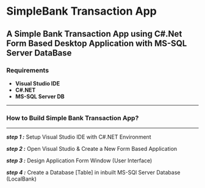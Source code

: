 # SimpleBank Transaction App

A Simple Bank Transaction App using **C#.Net** Form Based Desktop Application with MS-SQL Server DataBase
---
### Requirements
- **Visual Studio IDE**
- **C#.NET**
- **MS-SQL Server DB**
---
### How to Build Simple Bank Transaction App?
---
***step 1 :***  Setup Visual Studio IDE with C#.NET Environment

***step 2 :***  Open Visual Studio & Create a New Form Based Application

***step 3 :***  Design Application Form Window (User Interface)

***step 4 :***  Create a Database [Table] in inbuilt MS-SQl Server Database (LocalBank)





